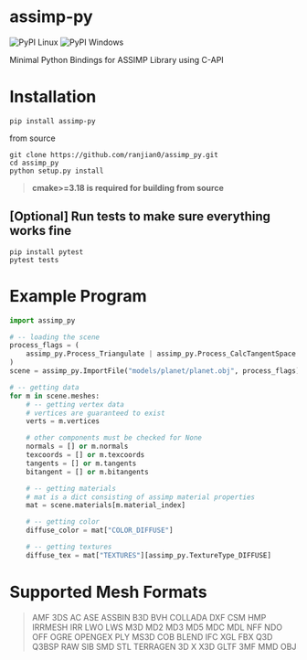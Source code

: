 # assimp-py
![PyPI Linux](https://github.com/ranjian0/assimp_py/workflows/PyPI%20ManyLinux/badge.svg)
![PyPI Windows](https://github.com/ranjian0/assimp_py/workflows/PyPI%20WinMac/badge.svg)

Minimal Python Bindings for ASSIMP Library using C-API


# Installation

```
pip install assimp-py
```

from source

```
git clone https://github.com/ranjian0/assimp_py.git
cd assimp_py
python setup.py install
```

> **cmake>=3.18 is required for building from source**

## [Optional] Run tests to make sure everything works fine
```
pip install pytest
pytest tests
```


# Example Program

```python
import assimp_py

# -- loading the scene
process_flags = (
    assimp_py.Process_Triangulate | assimp_py.Process_CalcTangentSpace
)
scene = assimp_py.ImportFile("models/planet/planet.obj", process_flags)

# -- getting data
for m in scene.meshes:
    # -- getting vertex data
    # vertices are guaranteed to exist
    verts = m.vertices

    # other components must be checked for None
    normals = [] or m.normals
    texcoords = [] or m.texcoords
    tangents = [] or m.tangents
    bitangent = [] or m.bitangents

    # -- getting materials
    # mat is a dict consisting of assimp material properties
    mat = scene.materials[m.material_index]

    # -- getting color
    diffuse_color = mat["COLOR_DIFFUSE"]

    # -- getting textures
    diffuse_tex = mat["TEXTURES"][assimp_py.TextureType_DIFFUSE]
```
# Supported Mesh Formats

> AMF 3DS AC ASE ASSBIN B3D BVH COLLADA DXF CSM HMP IRRMESH IRR LWO LWS M3D MD2 MD3 MD5 MDC MDL NFF NDO OFF OGRE OPENGEX PLY MS3D COB BLEND IFC XGL FBX Q3D Q3BSP RAW SIB SMD STL TERRAGEN 3D X X3D GLTF 3MF MMD OBJ